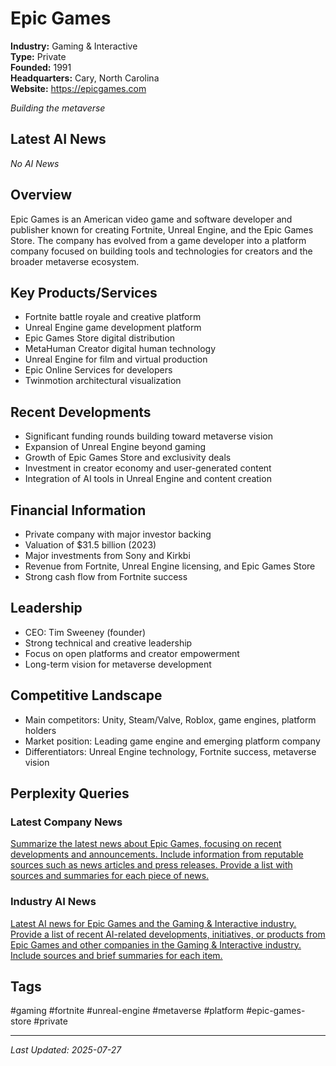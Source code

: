 # Epic Games

**Industry:** Gaming & Interactive  
**Type:** Private  
**Founded:** 1991  
**Headquarters:** Cary, North Carolina  
**Website:** https://epicgames.com

*Building the metaverse*

## Latest AI News

*No AI News*

## Overview
Epic Games is an American video game and software developer and publisher known for creating Fortnite, Unreal Engine, and the Epic Games Store. The company has evolved from a game developer into a platform company focused on building tools and technologies for creators and the broader metaverse ecosystem.

## Key Products/Services
- Fortnite battle royale and creative platform
- Unreal Engine game development platform
- Epic Games Store digital distribution
- MetaHuman Creator digital human technology
- Unreal Engine for film and virtual production
- Epic Online Services for developers
- Twinmotion architectural visualization

## Recent Developments
- Significant funding rounds building toward metaverse vision
- Expansion of Unreal Engine beyond gaming
- Growth of Epic Games Store and exclusivity deals
- Investment in creator economy and user-generated content
- Integration of AI tools in Unreal Engine and content creation

## Financial Information
- Private company with major investor backing
- Valuation of $31.5 billion (2023)
- Major investments from Sony and Kirkbi
- Revenue from Fortnite, Unreal Engine licensing, and Epic Games Store
- Strong cash flow from Fortnite success

## Leadership
- CEO: Tim Sweeney (founder)
- Strong technical and creative leadership
- Focus on open platforms and creator empowerment
- Long-term vision for metaverse development

## Competitive Landscape
- Main competitors: Unity, Steam/Valve, Roblox, game engines, platform holders
- Market position: Leading game engine and emerging platform company
- Differentiators: Unreal Engine technology, Fortnite success, metaverse vision

## Perplexity Queries
### Latest Company News
[Summarize the latest news about Epic Games, focusing on recent developments and announcements. Include information from reputable sources such as news articles and press releases. Provide a list with sources and summaries for each piece of news.](https://www.perplexity.ai/search/summarize-the-latest-news-about-epic-games-focusing-on-recent-developments-and-announcements-include-information-from-reputable-sources-such-as-news-articles-and-press-releases-provide-a-list-with-sources-and-summaries-for-each-piece-of-news)

### Industry AI News
[Latest AI news for Epic Games and the Gaming & Interactive industry. Provide a list of recent AI-related developments, initiatives, or products from Epic Games and other companies in the Gaming & Interactive industry. Include sources and brief summaries for each item.](https://www.perplexity.ai/search/latest-ai-news-for-epic-games-and-the-gaming-interactive-industry-provide-a-list-of-recent-ai-related-developments-initiatives-or-products-from-epic-games-and-other-companies-in-the-gaming-interactive-industry-include-sources-and-brief-summaries-for-each-item)

## Tags
#gaming #fortnite #unreal-engine #metaverse #platform #epic-games-store #private

---
*Last Updated: 2025-07-27*